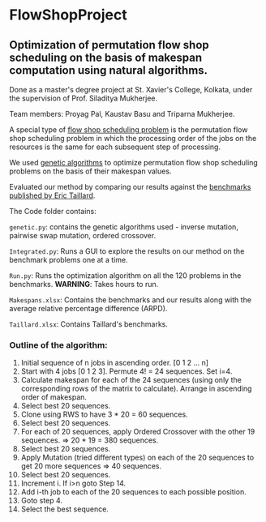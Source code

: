 # FlowShopProject
## Optimization of permutation flow shop scheduling on the basis of makespan computation using natural algorithms.
Done as a master's degree project at St. Xavier's College, Kolkata, under the supervision of Prof. Siladitya Mukherjee.

Team members: Proyag Pal, Kaustav Basu and Triparna Mukherjee.

A special type of [flow shop scheduling problem](https://en.wikipedia.org/wiki/Flow_shop_scheduling) is the permutation flow shop scheduling problem in which the processing order of the jobs on the resources is the same for each subsequent step of processing.

We used [genetic algorithms](https://en.wikipedia.org/wiki/Genetic_algorithm) to optimize permutation flow shop scheduling problems on the basis of their makespan values.

Evaluated our method by comparing our results against the [benchmarks published by Eric Taillard](http://mistic.heig-vd.ch/taillard/articles.dir/Taillard1993EJOR.pdf).

The Code folder contains:

```genetic.py```: contains the genetic algorithms used - inverse mutation, pairwise swap mutation, ordered crossover.

```Integrated.py```: Runs a GUI to explore the results on our method on the benchmark problems one at a time.

```Run.py```: Runs the optimization algorithm on all the 120 problems in the benchmarks. **WARNING**: Takes hours to run.

```Makespans.xlsx```: Contains the benchmarks and our results along with the average relative percentage difference (ARPD).

```Taillard.xlsx```: Contains Taillard's benchmarks.



### Outline of the algorithm:

1.	Initial sequence of n jobs in ascending order. [0 1 2 ... n]
2.	Start with 4 jobs [0 1 2 3]. Permute 4! = 24 sequences. Set i=4.
3.	Calculate makespan for each of the 24 sequences (using only the corresponding rows of the matrix to calculate). Arrange in ascending order of makespan.
4.	Select best 20 sequences.
5.	Clone using RWS to have 3 * 20 = 60 sequences.
6.	Select best 20 sequences.
7.	For each of 20 sequences, apply Ordered Crossover with the other 19 sequences. => 20 * 19 = 380 sequences.
8.	Select best 20 sequences.
9.	Apply Mutation (tried different types) on each of the 20 sequences to get 20 more sequences => 40 sequences.
10.	Select best 20 sequences.
11.	Increment i. If i>n goto Step 14.
12.	Add i-th job to each of the 20 sequences to each possible position.
13.	Goto step 4.
14.	Select the best sequence.
